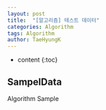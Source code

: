 ```yaml
---
layout: post
title:  "[알고리즘] 테스트 데이터"
categories: Algorithm
tags: Algorithm
author: TaeHyungK
---
```


* content
{:toc}

## SampelData
 Algorithm Sample